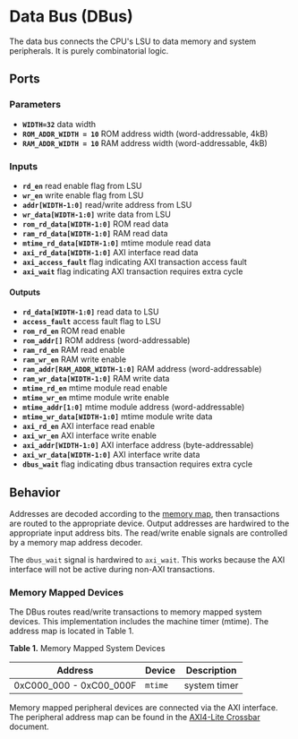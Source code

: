 # Data Bus (DBus)

The data bus connects the CPU's LSU to data memory and system peripherals.
It is purely combinatorial logic.


## Ports

### Parameters

- **`WIDTH=32`** data width
- **`ROM_ADDR_WIDTH = 10`** ROM address width (word-addressable, 4kB)
- **`RAM_ADDR_WIDTH = 10`** RAM address width (word-addressable, 4kB)

### Inputs

- **`rd_en`** read enable flag from LSU
- **`wr_en`** write enable flag from LSU
- **`addr[WIDTH-1:0]`** read/write address from LSU
- **`wr_data[WIDTH-1:0]`** write data from LSU
- **`rom_rd_data[WIDTH-1:0]`** ROM read data
- **`ram_rd_data[WIDTH-1:0]`** RAM read data
- **`mtime_rd_data[WIDTH-1:0]`** mtime module read data
- **`axi_rd_data[WIDTH-1:0]`** AXI interface read data
- **`axi_access_fault`** flag indicating AXI transaction access fault
- **`axi_wait`** flag indicating AXI transaction requires extra cycle

#### Outputs

- **`rd_data[WIDTH-1:0]`** read data to LSU
- **`access_fault`** access fault flag to LSU
- **`rom_rd_en`** ROM read enable
- **`rom_addr[]`** ROM address (word-addressable)
- **`ram_rd_en`** RAM read enable
- **`ram_wr_en`** RAM write enable
- **`ram_addr[RAM_ADDR_WIDTH-1:0]`** RAM address (word-addressable)
- **`ram_wr_data[WIDTH-1:0]`** RAM write data
- **`mtime_rd_en`** mtime module read enable
- **`mtime_wr_en`** mtime module write enable
- **`mtime_addr[1:0]`** mtime module address (word-addressable)
- **`mtime_wr_data[WIDTH-1:0]`** mtime module write data
- **`axi_rd_en`** AXI interface read enable
- **`axi_wr_en`** AXI interface write enable
- **`axi_addr[WIDTH-1:0]`** AXI interface address (byte-addressable)
- **`axi_wr_data[WIDTH-1:0]`** AXI interface write data
- **`dbus_wait`** flag indicating dbus transaction requires extra cycle


## Behavior

Addresses are decoded according to the [memory map](./Lexington.md), then transactions are routed to the appropriate device.
Output addresses are hardwired to the appropriate input address bits.
The read/write enable signals are controlled by a memory map address decoder.

The `dbus_wait` signal is hardwired to `axi_wait`.
This works because the AXI interface will not be active during non-AXI transactions.

### Memory Mapped Devices

The DBus routes read/write transactions to memory mapped system devices.
This implementation includes the machine timer (mtime).
The address map is located in Table 1.

**Table 1.** Memory Mapped System Devices

| Address | Device | Description |
| --- | --- | --- |
| 0xC000_000 - 0xC00_000F | `mtime` | system timer

Memory mapped peripheral devices are connected via the AXI interface.
The peripheral address map can be found in the [AXI4-Lite Crossbar](./AXI4-Lite_Crossbar.md) document.
